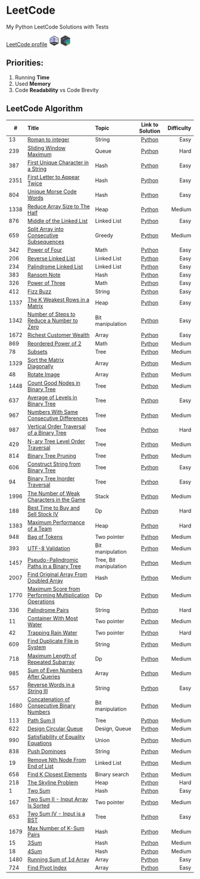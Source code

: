 # LeetCode

My Python LeetCode Solutions with Tests

[LeetCode profile](https://leetcode.com/maatkara/)  <img src = "img.png" width = "30" height = "30"/><img src = "2022-annual-50.png" width = "30" height = "30"/>

## Priorities:

1. Running **Time**
2. Used **Memory**
3. Code **Readability** vs Code Brevity

## LeetCode Algorithm

| #    | Title                                                                                                                                             | Topic                  |                                                        Link to Solution                                                         | Difficulty |
|------|:--------------------------------------------------------------------------------------------------------------------------------------------------|:-----------------------|:-------------------------------------------------------------------------------------------------------------------------------:|-----------:|
| 13   | [Roman to integer](https://leetcode.com/problems/roman-to-integer/)                                                                               | String                 |                      [Python](https://github.com/maatkara/LeetCode/blob/main/easy/roman_to_integer_13.py)                       |       Easy |
| 239  | [Sliding Window Maximum](https://leetcode.com/problems/sliding-window-maximum/)                                                                   | Queue                  |                     [Python](https://github.com/maatkara/LeetCode/blob/main/hard/sliding_window_max_239.py)                     |       Hard |
| 387  | [First Unique Character in a String](https://leetcode.com/problems/first-unique-character-in-a-string/)                                           | Hash                   |                   [Python](https://github.com/maatkara/LeetCode/blob/main/easy/first_unique_ch_string_387.py)                   |       Easy |
| 2351 | [First Letter to Appear Twice](https://leetcode.com/problems/first-letter-to-appear-twice/)                                                       | Hash                   |               [Python](https://github.com/maatkara/LeetCode/blob/main/easy/first_letter_to_appear_twice_2351.py)                |       Easy |
| 804  | [Unique Morse Code Words](https://leetcode.com/problems/unique-morse-code-words/)                                                                 | Hash                   |                  [Python](https://github.com/maatkara/LeetCode/blob/main/easy/unique_morse_code_words_804.py)                   |       Easy |
| 1338 | [Reduce Array Size to The Half](https://leetcode.com/problems/reduce-array-size-to-the-half/)                                                     | Heap                   |                    [Python](https://github.com/maatkara/LeetCode/blob/main/medium/reduce_array_size_1338.py)                    |     Medium |
| 876  | [Middle of the Linked List](https://leetcode.com/problems/middle-of-the-linked-list/)                                                             | Linked List            |                 [Python](https://github.com/maatkara/LeetCode/blob/main/easy/middle_of_the_linked_list_876.py)                  |       Easy |
| 659  | [Split Array into Consecutive Subsequences](https://leetcode.com/problems/split-array-into-consecutive-subsequences/)                             | Greedy                 |        [Python](https://github.com/maatkara/LeetCode/blob/main/medium/split_array_into_consecutive_subsequences_659.py)         |     Medium |
| 342  | [Power of Four](https://leetcode.com/problems/power-of-four/)                                                                                     | Math                   |                       [Python](https://github.com/maatkara/LeetCode/blob/main/easy/power_of_four_342.py)                        |       Easy |
| 206  | [Reverse Linked List](https://leetcode.com/problems/reverse-linked-list/)                                                                         | Linked List            |                    [Python](https://github.com/maatkara/LeetCode/blob/main/easy/reverse_linked_list_206.py)                     |       Easy |
| 234  | [Palindrome Linked List](https://leetcode.com/problems/palindrome-linked-list/)                                                                   | Linked List            |                   [Python](https://github.com/maatkara/LeetCode/blob/main/easy/palindrome_linked_list_234.py)                   |       Easy |
| 383  | [Ransom Note](https://leetcode.com/problems/ransom-note/)                                                                                         | Hash                   |                        [Python](https://github.com/maatkara/LeetCode/blob/main/easy/ransom_note_383.py)                         |       Easy |
| 326  | [Power of Three](https://leetcode.com/problems/power-of-three/)                                                                                   | Math                   |                       [Python](https://github.com/maatkara/LeetCode/blob/main/easy/power_of_three_326.py)                       |       Easy |
| 412  | [Fizz Buzz](https://leetcode.com/problems/fizz-buzz/)                                                                                             | String                 |                         [Python](https://github.com/maatkara/LeetCode/blob/main/easy/fizz_buzz_412.py)                          |       Easy |
| 1337 | [The K Weakest Rows in a Matrix](https://leetcode.com/problems/the-k-weakest-rows-in-a-matrix/)                                                   | Heap                   |                 [Python](https://github.com/maatkara/LeetCode/blob/main/easy/k_weakest_rows_in_matrix_1337.py)                  |       Easy |
| 1342 | [Number of Steps to Reduce a Number to Zero](https://leetcode.com/problems/number-of-steps-to-reduce-a-number-to-zero/)                           | Bit manipulation       |           [Python](https://github.com/maatkara/LeetCode/blob/main/easy/number_of_steps_to_reduce_number_to_0_1342.py)           |       Easy |
| 1672 | [Richest Customer Wealth](https://leetcode.com/problems/richest-customer-wealth/)                                                                 | Array                  |                  [Python](https://github.com/maatkara/LeetCode/blob/main/easy/richest_customer_wealth_1672.py)                  |       Easy |
| 869  | [Reordered Power of 2](https://leetcode.com/problems/reordered-power-of-2/)                                                                       | Math                   |                   [Python](https://github.com/maatkara/LeetCode/blob/main/medium/reordered_power_of_2_869.py)                   |     Medium |
| 78   | [Subsets](https://leetcode.com/problems/subsets/)                                                                                                 | Tree                   |                          [Python](https://github.com/maatkara/LeetCode/blob/main/medium/subsets_78.py)                          |     Medium |
| 1329 | [Sort the Matrix Diagonally](https://leetcode.com/problems/sort-the-matrix-diagonally/)                                                           | Array                  |               [Python](https://github.com/maatkara/LeetCode/blob/main/medium/sort_the_matrix_diagonally_1329.py)                |     Medium |
| 48   | [Rotate Image](https://leetcode.com/problems/rotate-image/)                                                                                       | Array                  |                       [Python](https://github.com/maatkara/LeetCode/blob/main/medium/rotate_image_48.py)                        |     Medium |
| 1448 | [Count Good Nodes in Binary Tree](https://leetcode.com/problems/count-good-nodes-in-binary-tree/)                                                 | Tree                   |             [Python](https://github.com/maatkara/LeetCode/blob/main/medium/count_good_nodes_in_binary_tree_1448.py)             |     Medium |
| 637  | [Average of Levels in Binary Tree](https://leetcode.com/problems/average-of-levels-in-binary-tree/)                                               | Tree                   |              [Python](https://github.com/maatkara/LeetCode/blob/main/easy/average_of_levels_in_binary_tree_637.py)              |       Easy |
| 967  | [Numbers With Same Consecutive Differences](https://leetcode.com/problems/numbers-with-same-consecutive-differences/)                             | Tree                   |        [Python](https://github.com/maatkara/LeetCode/blob/main/medium/numbers_with_same_consecutive_differences_967.py)         |     Medium |
| 987  | [Vertical Order Traversal of a Binary Tree](https://leetcode.com/problems/vertical-order-traversal-of-a-binary-tree/)                             | Tree                   |         [Python](https://github.com/maatkara/LeetCode/blob/main/hard/vertical_order_traversal_of_a_binary_tree_987.py)          |       Hard |
| 429  | [N-ary Tree Level Order Traversal](https://leetcode.com/problems/n-ary-tree-level-order-traversal/)                                               | Tree                   |             [Python](https://github.com/maatkara/LeetCode/blob/main/medium/nary_tree_level_order_traversal_429.py)              |     Medium |
| 814  | [Binary Tree Pruning](https://leetcode.com/problems/binary-tree-pruning/)                                                                         | Tree                   |                   [Python](https://github.com/maatkara/LeetCode/blob/main/medium/binary_tree_pruning_814.py)                    |     Medium |
| 606  | [Construct String from Binary Tree](https://leetcode.com/problems/construct-string-from-binary-tree/)                                             | Tree                   |             [Python](https://github.com/maatkara/LeetCode/blob/main/easy/construct_string_from_binary_tree_606.py)              |       Easy |
| 94   | [Binary Tree Inorder Traversal](https://leetcode.com/problems/binary-tree-inorder-traversal/)                                                     | Tree                   |                [Python](https://github.com/maatkara/LeetCode/blob/main/easy/binary_tree_inorder_traversal_94.py)                |       Easy |
| 1996 | [The Number of Weak Characters in the Game](https://leetcode.com/problems/the-number-of-weak-characters-in-the-game/)                             | Stack                  |        [Python](https://github.com/maatkara/LeetCode/blob/main/medium/the_number_of_weak_characters_in_the_game_1996.py)        |     Medium |
| 188  | [Best Time to Buy and Sell Stock IV](https://leetcode.com/problems/best-time-to-buy-and-sell-stock-iv/)                                           | Dp                     |             [Python](https://github.com/maatkara/LeetCode/blob/main/hard/best_time_to_buy_and_sell_stock_IV_188.py)             |       Hard |
| 1383 | [Maximum Performance of a Team](https://leetcode.com/problems/maximum-performance-of-a-team/)                                                     | Heap                   |               [Python](https://github.com/maatkara/LeetCode/blob/main/hard/maximum_performance_of_a_team_1383.py)               |       Hard |
| 948  | [Bag of Tokens](https://leetcode.com/problems/bag-of-tokens/)                                                                                     | Two pointer            |                      [Python](https://github.com/maatkara/LeetCode/blob/main/medium/bag-of-tokens-948.py)                       |     Medium |
| 393  | [UTF-8 Validation](https://leetcode.com/problems/utf-8-validation/)                                                                               | Bit manipulation       |                     [Python](https://github.com/maatkara/LeetCode/blob/main/medium/utf-8-validation-393.py)                     |     Medium |
| 1457 | [Pseudo-Palindromic Paths in a Binary Tree](https://leetcode.com/problems/pseudo-palindromic-paths-in-a-binary-tree/)                             | Tree, Bit manipulation |        [Python](https://github.com/maatkara/LeetCode/blob/main/medium/pseudo-palindromic-paths-in-a-binary-tree-1457.py)        |     Medium |
| 2007 | [Find Original Array From Doubled Array](https://leetcode.com/problems/find-original-array-from-doubled-array/)                                   | Hash                   |         [Python](https://github.com/maatkara/LeetCode/blob/main/medium/find-original-array-from-doubled-array-2007.py)          |     Medium |
| 1770 | [Maximum Score from Performing Multiplication Operations](https://leetcode.com/problems/maximum-score-from-performing-multiplication-operations/) | Dp                     | [Python](https://github.com/maatkara/LeetCode/blob/main/medium/maximum-score-from-performing-multiplication-operations-1770.py) |     Medium |
| 336  | [Palindrome Pairs](https://leetcode.com/problems/palindrome-pairs/)                                                                               | String                 |                      [Python](https://github.com/maatkara/LeetCode/blob/main/hard/palindrome-pairs-336.py)                      |       Hard |
| 11   | [Container With Most Water](https://leetcode.com/problems/container-with-most-water/)                                                             | Two pointer            |                 [Python](https://github.com/maatkara/LeetCode/blob/main/medium/container-with-most-water-11.py)                 |     Medium |
| 42   | [Trapping Rain Water](https://leetcode.com/problems/trapping-rain-water/)                                                                         | Two pointer            |                     [Python](https://github.com/maatkara/LeetCode/blob/main/hard/trapping-rain-water_42.py)                     |       Hard |
| 609  | [Find Duplicate File in System](https://leetcode.com/problems/find-duplicate-file-in-system/)                                                     | String                 |              [Python](https://github.com/maatkara/LeetCode/blob/main/medium/find-duplicate-file-in-system-609.py)               |     Medium |
| 718  | [Maximum Length of Repeated Subarray](https://leetcode.com/problems/maximum-length-of-repeated-subarray/)                                         | Dp                     |           [Python](https://github.com/maatkara/LeetCode/blob/main/medium/maximum-length-of-repeated-subarray-718.py)            |     Medium |
| 985  | [Sum of Even Numbers After Queries](https://leetcode.com/problems/sum-of-even-numbers-after-queries/)                                             | Array                  |            [Python](https://github.com/maatkara/LeetCode/blob/main/medium/sum-of-even-numbers-after-queries-985.py)             |     Medium |
| 557  | [Reverse Words in a String III](https://leetcode.com/problems/reverse-words-in-a-string-iii/)                                                     | String                 |               [Python](https://github.com/maatkara/LeetCode/blob/main/easy/reverse-words-in-a-string-iii-557.py)                |       Easy |
| 1680 | [Concatenation of Consecutive Binary Numbers](https://leetcode.com/problems/concatenation-of-consecutive-binary-numbers/)                         | Bit manipulation       |       [Python](https://github.com/maatkara/LeetCode/blob/main/medium/concatenation-of-consecutive-binary-numbers-1680.py)       |     Medium |
| 113  | [Path Sum II](https://leetcode.com/problems/path-sum-ii/)                                                                                         | Tree                   |                       [Python](https://github.com/maatkara/LeetCode/blob/main/medium/path-sum-ii-113.py)                        |     Medium |
| 622  | [Design Circular Queue](https://leetcode.com/problems/design-circular-queue/)                                                                     | Design, Queue          |                  [Python](https://github.com/maatkara/LeetCode/blob/main/medium/design-circular-queue-622.py)                   |     Medium |
| 990  | [Satisfiability of Equality Equations](https://leetcode.com/problems/satisfiability-of-equality-equations/)                                       | Union                  |           [Python](https://github.com/maatkara/LeetCode/blob/main/medium/satisfiability-of-equality-equations-990.py)           |     Medium |
| 838  | [Push Dominoes](https://leetcode.com/problems/push-dominoes/)                                                                                     | String                 |                      [Python](https://github.com/maatkara/LeetCode/blob/main/medium/push-dominoes-838.py)                       |     Medium |
| 19   | [Remove Nth Node From End of List](https://leetcode.com/problems/remove-nth-node-from-end-of-list/)                                               | Linked List            |             [Python](https://github.com/maatkara/LeetCode/blob/main/medium/remove-nth-node-from-end-of-list-19.py)              |     Medium |
| 658  | [Find K Closest Elements](https://leetcode.com/problems/find-k-closest-elements/)                                                                 | Binary search          |                 [Python](https://github.com/maatkara/LeetCode/blob/main/medium/find-k-closest-elements-658.py)                  |     Medium |
| 218  | [The Skyline Problem](https://leetcode.com/problems/the-skyline-problem/)                                                                         | Heap                   |                    [Python](https://github.com/maatkara/LeetCode/blob/main/hard/the-skyline-problem-218.py)                     |       Hard |
| 1    | [Two Sum](https://leetcode.com/problems/two-sum/)                                                                                                 | Hash                   |                           [Python](https://github.com/maatkara/LeetCode/blob/main/easy/two-sum-1.py)                            |       Easy |
| 167  | [Two Sum II - Input Array Is Sorted](https://leetcode.com/problems/two-sum-ii-input-array-is-sorted/)                                             | Two pointer            |             [Python](https://github.com/maatkara/LeetCode/blob/main/medium/two-sum-ii-input-array-is-sorted-167.py)             |     Medium |
| 653  | [Two Sum IV - Input is a BST](https://leetcode.com/problems/two-sum-iv-input-is-a-bst/)                                                           | Tree                   |                 [Python](https://github.com/maatkara/LeetCode/blob/main/easy/two-sum-iv-input-is-a-bst-653.py)                  |       Easy |
| 1679 | [Max Number of K-Sum Pairs](https://leetcode.com/problems/max-number-of-k-sum-pairs/)                                                             | Hash                   |                  [Python](https://github.com/maatkara/LeetCode/blob/main/medium/max-number-of-k-sum-pairs.py)                   |     Medium |
| 15   | [3Sum](https://leetcode.com/problems/3sum/)                                                                                                       | Hash                   |                           [Python](https://github.com/maatkara/LeetCode/blob/main/medium/3sum-15.py)                            |     Medium |
| 18   | [4Sum](https://leetcode.com/problems/4sum/)                                                                                                       | Hash                   |                           [Python](https://github.com/maatkara/LeetCode/blob/main/medium/4sum-18.py)                            |     Medium |
| 1480 | [Running Sum of 1d Array](https://leetcode.com/problems/running-sum-of-1d-array/)                                                                 | Array                  |                  [Python](https://github.com/maatkara/LeetCode/blob/main/easy/running-sum-of-1d-array-1480.py)                  |       Easy |
| 724  | [Find Pivot Index](https://leetcode.com/problems/find-pivot-index/)                                                                               | Array                  |                      [Python](https://github.com/maatkara/LeetCode/blob/main/easy/find-pivot-index-724.py)                      |       Easy |
